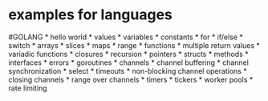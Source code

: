 # examples for languages
#GOLANG
	* hello world
	* values
	* variables
	* constants
	* for
	* if/else
	* switch
	* arrays
	* slices
	* maps
	* range
	* functions
	* multiple return values
	* variadic functions
	* closures
	* recursion
	* pointers
	* structs
	* methods
	* interfaces
	* errors
	* goroutines
	* channels
	* channel buffering
	* channel synchronization
	* select
	* timeouts
	* non-blocking channel operations
	* closing channels
	* range over channels
	* timers
	* tickers
	* worker pools
	* rate limiting

